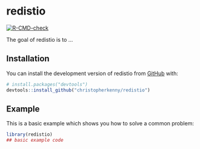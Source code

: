 
<!-- README.md is generated from README.Rmd. Please edit that file -->

# redistio

<!-- badges: start -->

[![R-CMD-check](https://github.com/christopherkenny/redistio/actions/workflows/R-CMD-check.yaml/badge.svg)](https://github.com/christopherkenny/redistio/actions/workflows/R-CMD-check.yaml)
<!-- badges: end -->

The goal of redistio is to …

## Installation

You can install the development version of redistio from
[GitHub](https://github.com/) with:

``` r
# install.packages("devtools")
devtools::install_github("christopherkenny/redistio")
```

## Example

This is a basic example which shows you how to solve a common problem:

``` r
library(redistio)
## basic example code
```
